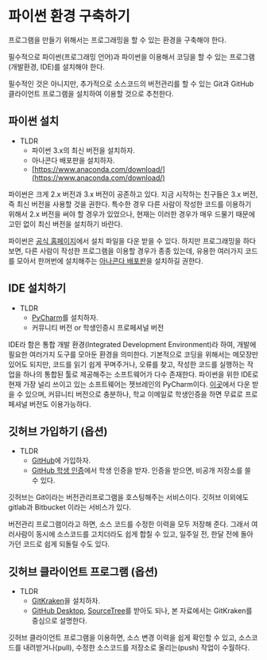 <!--_draft/chapter1.md-->

# 파이썬 환경 구축하기

프로그램을 만들기 위해서는 프로그래밍을 할 수 있는 환경을 구축해야 한다.

필수적으로 파이썬(프로그래밍 언어)과 파이썬을 이용해서 코딩을 할 수 있는 프로그램(개발환경, IDE)를 설치해야 한다.

필수적인 것은 아니지만, 추가적으로 소스코드의 버전관리를 할 수 있는 Git과 GitHub 클라이언트 프로그램을 설치하여 이용할 것으로 추천한다.

## 파이썬 설치

* TLDR
  * 파이썬 3.x의 최신 버전을 설치하자.
  * 아나콘다 배포판을 설치하자.
  * [https://www.anaconda.com/download/](https://www.anaconda.com/download/)

파이썬은 크게 2.x 버전과 3.x 버전이 공존하고 있다. 지금 시작하는 친구들은 3.x 버전, 즉 최신 버전을 사용할 것을 권한다. 특수한 경우 다른 사람이 작성한 코드를 이용하기 위해서 2.x 버전을 써야 할 경우가 있었으나, 현재는 이러한 경우가 매우 드물기 때문에 고민 없이 최신 버전을 설치하기 바란다.

파이썬은 [공식 홈페이지](https://www.python.org/downloads/)에서 설치 파일을 다운 받을 수 있다. 하지만 프로그래밍을 하다보면, 다른 사람이 작성한 프로그램을 이용할 경우가 종종 있는데, 유용한 여러가지 코드를 모아서 한꺼번에 설치해주는 [아나콘다 배포판](https://www.anaconda.com/download/)을 설치하길 권한다.

## IDE 설치하기

* TLDR
  * [PyCharm](https://www.jetbrains.com/pycharm/)를 설치하자.
  * 커뮤니티 버전 or 학생인증시 프로페셔널 버전

IDE라 함은 통합 개발 환경(Integrated Development Environment)라 하여, 개발에 필요한 여러가지 도구를 모아둔 환경을 의미한다. 기본적으로 코딩을 위해서는 메모장만 있어도 되지만, 코드를 읽기 쉽게 꾸며주거나, 오류를 찾고, 작성한 코드를 실행하는 작업을 하나의 통합된 툴로 제공해주는 소프트웨어가 다수 존재한다. 파이썬을 위한 IDE로 현재 가장 널리 쓰이고 있는 소프트웨어는 젯브레인의 PyCharm이다. [이곳](https://www.jetbrains.com/pycharm/)에서 다운 받을 수 있으며, 커뮤니티 버전으로 충분하나, 학교 이메일로 학생인증을 하면 무료로 프로페셔널 버전도 이용가능하다.

## 깃허브 가입하기 (옵션)

* TLDR
  * [GitHub](https://github.com)에 가입하자.
  * [GitHub 학생 인증](https://education.github.com/pack)에서 학생 인증을 받자. 인증을 받으면, 비공개 저장소를 쓸 수 있다.

깃허브는 Git이라는 버전관리프로그램을 호스팅해주는 서비스이다. 깃허브 이외에도 gitlab과 Bitbucket 이라는 서비스가 있다.

버전관리 프로그램이라고 하면, 소스 코드를 수정한 이력을 모두 저장해 준다. 그래서 여러사람이 동시에 소스코드를 고치더라도 쉽게 합칠 수 있고, 일주일 전, 한달 전에 돌아가던 코드로 쉽게 되돌릴 수도 있다.

## 깃허브 클라이언트 프로그램 (옵션)

* TLDR
  * [GitKraken](https://www.gitkraken.com/)을 설치하자.
  * [GitHub Desktop](https://desktop.github.com/), [SourceTree](https://www.sourcetreeapp.com/)를 받아도 되나, 본 자료에서는 GitKraken를 중심으로 설명한다.

깃허브 클라이언트 프로그램을 이용하면, 소스 변경 이력을 쉽게 확인할 수 있고, 소스코드를 내려받거나(pull), 수정한 소스코드를 저장소로 올리는(push) 작업이 수월하다.